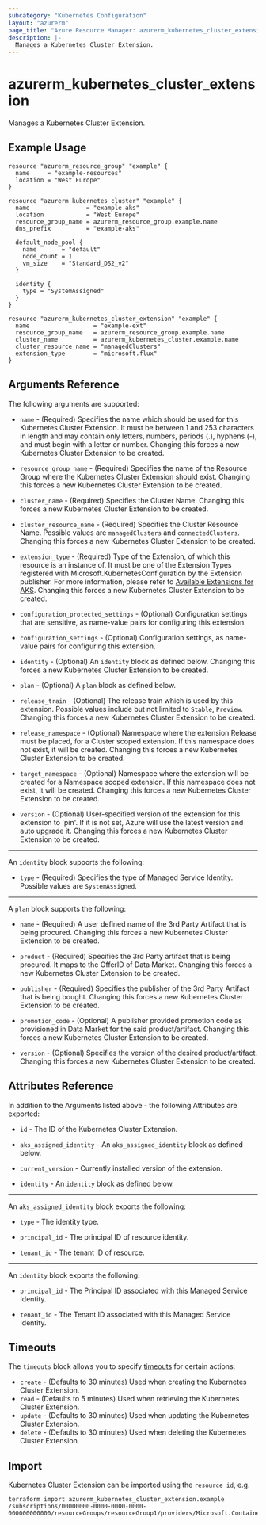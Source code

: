 ```yaml
---
subcategory: "Kubernetes Configuration"
layout: "azurerm"
page_title: "Azure Resource Manager: azurerm_kubernetes_cluster_extension"
description: |-
  Manages a Kubernetes Cluster Extension.
---
```


# azurerm_kubernetes_cluster_extension

Manages a Kubernetes Cluster Extension.

## Example Usage

```hcl
resource "azurerm_resource_group" "example" {
  name     = "example-resources"
  location = "West Europe"
}

resource "azurerm_kubernetes_cluster" "example" {
  name                = "example-aks"
  location            = "West Europe"
  resource_group_name = azurerm_resource_group.example.name
  dns_prefix          = "example-aks"

  default_node_pool {
    name       = "default"
    node_count = 1
    vm_size    = "Standard_DS2_v2"
  }

  identity {
    type = "SystemAssigned"
  }
}

resource "azurerm_kubernetes_cluster_extension" "example" {
  name                  = "example-ext"
  resource_group_name   = azurerm_resource_group.example.name
  cluster_name          = azurerm_kubernetes_cluster.example.name
  cluster_resource_name = "managedClusters"
  extension_type        = "microsoft.flux"
}
```

## Arguments Reference

The following arguments are supported:

* `name` - (Required) Specifies the name which should be used for this Kubernetes Cluster Extension. It must be between 1 and 253 characters in length and may contain only letters, numbers, periods (.), hyphens (-), and must begin with a letter or number. Changing this forces a new Kubernetes Cluster Extension to be created.

* `resource_group_name` - (Required) Specifies the name of the Resource Group where the Kubernetes Cluster Extension should exist. Changing this forces a new Kubernetes Cluster Extension to be created.

* `cluster_name` - (Required) Specifies the Cluster Name. Changing this forces a new Kubernetes Cluster Extension to be created.

* `cluster_resource_name` - (Required) Specifies the Cluster Resource Name. Possible values are `managedClusters` and `connectedClusters`. Changing this forces a new Kubernetes Cluster Extension to be created.

* `extension_type` - (Required) Type of the Extension, of which this resource is an instance of. It must be one of the Extension Types registered with Microsoft.KubernetesConfiguration by the Extension publisher. For more information, please refer to [Available Extensions for AKS](https://learn.microsoft.com/en-us/azure/aks/cluster-extensions?tabs=azure-cli#currently-available-extensions). Changing this forces a new Kubernetes Cluster Extension to be created.

* `configuration_protected_settings` - (Optional) Configuration settings that are sensitive, as name-value pairs for configuring this extension.

* `configuration_settings` - (Optional) Configuration settings, as name-value pairs for configuring this extension.

* `identity` - (Optional) An `identity` block as defined below. Changing this forces a new Kubernetes Cluster Extension to be created.

* `plan` - (Optional) A `plan` block as defined below.

* `release_train` - (Optional) The release train which is used by this extension. Possible values include but not limited to `Stable`, `Preview`. Changing this forces a new Kubernetes Cluster Extension to be created.

* `release_namespace` - (Optional) Namespace where the extension Release must be placed, for a Cluster scoped extension.  If this namespace does not exist, it will be created. Changing this forces a new Kubernetes Cluster Extension to be created.

* `target_namespace` - (Optional) Namespace where the extension will be created for a Namespace scoped extension.  If this namespace does not exist, it will be created. Changing this forces a new Kubernetes Cluster Extension to be created.

* `version` - (Optional) User-specified version of the extension for this extension to 'pin'. If it is not set, Azure will use the latest version and auto upgrade it. Changing this forces a new Kubernetes Cluster Extension to be created.

---

An `identity` block supports the following:

* `type` - (Required) Specifies the type of Managed Service Identity. Possible values are `SystemAssigned`.

---

A `plan` block supports the following:

* `name` - (Required) A user defined name of the 3rd Party Artifact that is being procured. Changing this forces a new Kubernetes Cluster Extension to be created.

* `product` - (Required) Specifies the 3rd Party artifact that is being procured. It maps to the OfferID of Data Market. Changing this forces a new Kubernetes Cluster Extension to be created.

* `publisher` - (Required) Specifies the publisher of the 3rd Party Artifact that is being bought. Changing this forces a new Kubernetes Cluster Extension to be created.

* `promotion_code` - (Optional) A publisher provided promotion code as provisioned in Data Market for the said product/artifact. Changing this forces a new Kubernetes Cluster Extension to be created.

* `version` - (Optional) Specifies the version of the desired product/artifact. Changing this forces a new Kubernetes Cluster Extension to be created.

## Attributes Reference

In addition to the Arguments listed above - the following Attributes are exported:

* `id` - The ID of the Kubernetes Cluster Extension.

* `aks_assigned_identity` - An `aks_assigned_identity` block as defined below.

* `current_version` - Currently installed version of the extension.

* `identity` - An `identity` block as defined below.

---

An `aks_assigned_identity` block exports the following:

* `type` - The identity type.

* `principal_id` - The principal ID of resource identity.

* `tenant_id` - The tenant ID of resource.

---

An `identity` block exports the following:

* `principal_id` - The Principal ID associated with this Managed Service Identity.

* `tenant_id` - The Tenant ID associated with this Managed Service Identity.

## Timeouts

The `timeouts` block allows you to specify [timeouts](https://www.terraform.io/docs/configuration/resources.html#timeouts) for certain actions:

* `create` - (Defaults to 30 minutes) Used when creating the Kubernetes Cluster Extension.
* `read` - (Defaults to 5 minutes) Used when retrieving the Kubernetes Cluster Extension.
* `update` - (Defaults to 30 minutes) Used when updating the Kubernetes Cluster Extension.
* `delete` - (Defaults to 30 minutes) Used when deleting the Kubernetes Cluster Extension.

## Import

Kubernetes Cluster Extension can be imported using the `resource id`, e.g.

```shell
terraform import azurerm_kubernetes_cluster_extension.example /subscriptions/00000000-0000-0000-0000-000000000000/resourceGroups/resourceGroup1/providers/Microsoft.ContainerService/managedClusters/cluster1/providers/Microsoft.KubernetesConfiguration/extensions/extension1
```
